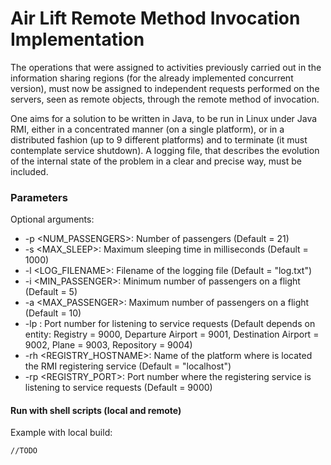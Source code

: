# Air Lift Remote Method Invocation Implementation
The operations that were assigned to activities previously carried out in the information sharing regions (for the already implemented concurrent version), must now be assigned to independent requests performed on the servers, seen as remote objects, through the remote method of invocation.

One aims for a solution to be written in Java, to be run in Linux under Java RMI, either in a concentrated manner (on a single platform), or in a distributed fashion (up to 9 different platforms) and to terminate (it must contemplate service shutdown).
A logging file, that describes the evolution of the internal state of the problem in a clear and precise way, must be included.

### Parameters
Optional arguments: 
- -p <NUM_PASSENGERS>: Number of passengers (Default = 21)
- -s <MAX_SLEEP>: Maximum sleeping time in milliseconds (Default = 1000)
- -l <LOG_FILENAME>: Filename of the logging file (Default = "log.txt")
- -i <MIN_PASSENGER>: Minimum number of passengers on a flight (Default = 5)
- -a <MAX_PASSENGER>: Maximum number of passengers on a flight (Default = 10)
- -lp <PORT>: Port number for listening to service requests (Default depends on entity: Registry = 9000, Departure Airport = 9001, Destination Airport = 9002, Plane = 9003, Repository = 9004)
- -rh <REGISTRY_HOSTNAME>: Name of the platform where is located the RMI registering service (Default = "localhost")
- -rp <REGISTRY_PORT>: Port number where the registering service is listening to service requests (Default = 9000)

#### Run with shell scripts (local and remote)
Example with local build:
```
//TODO
```
